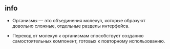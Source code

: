 ## info

 - Организмы — это объединения молекул, которые образуют довольно сложные, отдельные разделы интерфейса.
 
 - Переход от молекул к организмам способствует созданию самостоятельных компонент, готовых к повторному использованию.